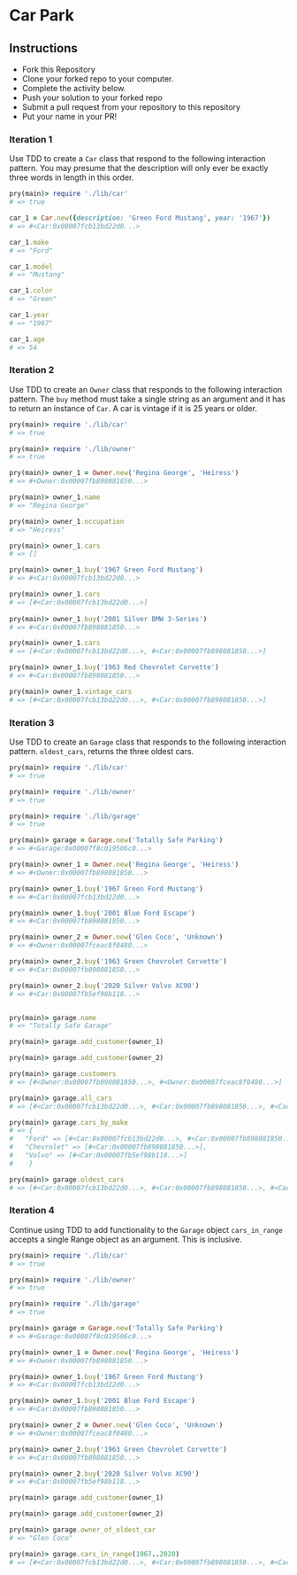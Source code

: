 # Car Park

## Instructions

* Fork this Repository
* Clone your forked repo to your computer.
* Complete the activity below.
* Push your solution to your forked repo
* Submit a pull request from your repository to this repository
* Put your name in your PR!

### Iteration 1

Use TDD to create a `Car` class that respond to the following interaction pattern.
You may presume that the description will only ever be exactly three words in length 
in this order.

```ruby
pry(main)> require './lib/car'
# => true

car_1 = Car.new({description: 'Green Ford Mustang', year: '1967'})
# => #<Car:0x00007fcb13bd22d0...>

car_1.make
# => "Ford"

car_1.model 
# => "Mustang"

car_1.color
# => "Green"

car_1.year
# => "1967"

car_1.age
# => 54
```

### Iteration 2

Use TDD to create an `Owner` class that responds to the following interaction pattern.
The `buy` method must take a single string as an argument and it has to return an instance of `Car`.
A car is vintage if it is 25 years or older.

```ruby
pry(main)> require './lib/car'
# => true

pry(main)> require './lib/owner'
# => true

pry(main)> owner_1 = Owner.new('Regina George', 'Heiress')
# => #<Owner:0x00007fb898081850...>

pry(main)> owner_1.name
# => "Regina George"

pry(main)> owner_1.occupation
# => "Heiress"

pry(main)> owner_1.cars
# => []

pry(main)> owner_1.buy('1967 Green Ford Mustang')
# => #<Car:0x00007fcb13bd22d0...>

pry(main)> owner_1.cars
# => [#<Car:0x00007fcb13bd22d0...>]
 
pry(main)> owner_1.buy('2001 Silver BMW 3-Series')
# => #<Car:0x00007fb898081850...>

pry(main)> owner_1.cars
# => [#<Car:0x00007fcb13bd22d0...>, #<Car:0x00007fb898081850...>] 

pry(main)> owner_1.buy('1963 Red Chevrolet Corvette')
# => #<Car:0x00007fb898081850...> 

pry(main)> owner_1.vintage_cars
# => [#<Car:0x00007fcb13bd22d0...>, #<Car:0x00007fb898081850...>]
```

### Iteration 3

Use TDD to create an `Garage` class that responds to the following interaction pattern.
`oldest_cars`, returns the three oldest cars.


```ruby
pry(main)> require './lib/car'
# => true

pry(main)> require './lib/owner'
# => true

pry(main)> require './lib/garage'
# => true

pry(main)> garage = Garage.new('Totally Safe Parking')
# => #<Garage:0x00007f8c019506c0...>

pry(main)> owner_1 = Owner.new('Regina George', 'Heiress')
# => #<Owner:0x00007fb898081850...>

pry(main)> owner_1.buy('1967 Green Ford Mustang')
# => #<Car:0x00007fcb13bd22d0...>

pry(main)> owner_1.buy('2001 Blue Ford Escape')
# => #<Car:0x00007fb898081850...>

pry(main)> owner_2 = Owner.new('Glen Coco', 'Unknown')
# => #<Owner:0x00007fceac8f0480...>

pry(main)> owner_2.buy('1963 Green Chevrolet Corvette')
# => #<Car:0x00007fb898081850...> 

pry(main)> owner_2.buy('2020 Silver Volvo XC90')
# => #<Car:0x00007fb5ef98b118...>


pry(main)> garage.name
# => "Totally Safe Garage"

pry(main)> garage.add_customer(owner_1)

pry(main)> garage.add_customer(owner_2)

pry(main)> garage.customers
# => [#<Owner:0x00007fb898081850...>, #<Owner:0x00007fceac8f0480...>]

pry(main)> garage.all_cars
# => [#<Car:0x00007fcb13bd22d0...>, #<Car:0x00007fb898081850...>, #<Car:0x00007fb898081850...>, #<Car:0x00007fb5ef98b118...>]

pry(main)> garage.cars_by_make
# => {
#   "Ford" => [#<Car:0x00007fcb13bd22d0...>, #<Car:0x00007fb898081850...>],
#   "Chevrolet" => [#<Car:0x00007fb898081850...>],
#   "Volvo" => [#<Car:0x00007fb5ef98b118...>]
#    }

pry(main)> garage.oldest_cars
# => [#<Car:0x00007fcb13bd22d0...>, #<Car:0x00007fb898081850...>, #<Car:0x00007fb898081850...>] 
```

### Iteration 4

Continue using TDD to add functionality to the `Garage` object
`cars_in_range` accepts a single Range object as an argument. This is inclusive.

```ruby
pry(main)> require './lib/car'
# => true

pry(main)> require './lib/owner'
# => true

pry(main)> require './lib/garage'
# => true

pry(main)> garage = Garage.new('Totally Safe Parking')
# => #<Garage:0x00007f8c019506c0...>

pry(main)> owner_1 = Owner.new('Regina George', 'Heiress')
# => #<Owner:0x00007fb898081850...>

pry(main)> owner_1.buy('1967 Green Ford Mustang')
# => #<Car:0x00007fcb13bd22d0...>

pry(main)> owner_1.buy('2001 Blue Ford Escape')
# => #<Car:0x00007fb898081850...>

pry(main)> owner_2 = Owner.new('Glen Coco', 'Unknown')
# => #<Owner:0x00007fceac8f0480...>

pry(main)> owner_2.buy('1963 Green Chevrolet Corvette')
# => #<Car:0x00007fb898081850...> 

pry(main)> owner_2.buy('2020 Silver Volvo XC90')
# => #<Car:0x00007fb5ef98b118...>

pry(main)> garage.add_customer(owner_1)

pry(main)> garage.add_customer(owner_2)

pry(main)> garage.owner_of_oldest_car
# => "Glen Coco"

pry(main)> garage.cars_in_range(1967..2020)
# => [#<Car:0x00007fcb13bd22d0...>, #<Car:0x00007fb898081850...>, #<Car:0x00007fb5ef98b118...>]
```